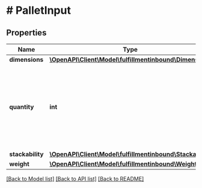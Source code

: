 # # PalletInput

## Properties

Name | Type | Description | Notes
------------ | ------------- | ------------- | -------------
**dimensions** | [**\OpenAPI\Client\Model\fulfillmentinbound\Dimensions**](Dimensions.md) |  | [optional]
**quantity** | **int** | The number of containers where all other properties like weight or dimensions are identical. |
**stackability** | [**\OpenAPI\Client\Model\fulfillmentinbound\Stackability**](Stackability.md) |  | [optional]
**weight** | [**\OpenAPI\Client\Model\fulfillmentinbound\Weight**](Weight.md) |  | [optional]

[[Back to Model list]](../../README.md#models) [[Back to API list]](../../README.md#endpoints) [[Back to README]](../../README.md)

